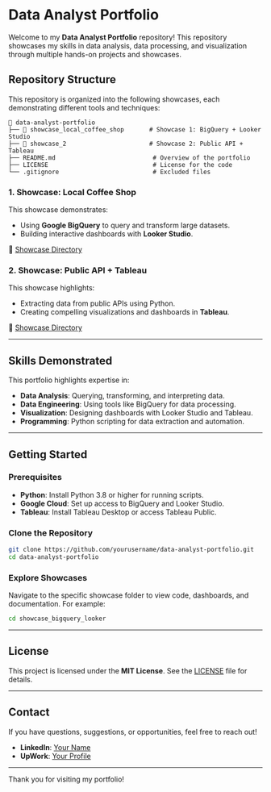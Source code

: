 # Data Analyst Portfolio

Welcome to my **Data Analyst Portfolio** repository! This repository showcases my skills in data analysis, data processing, and visualization through multiple hands-on projects and showcases.

## Repository Structure

This repository is organized into the following showcases, each demonstrating different tools and techniques:

```
📁 data-analyst-portfolio
├── 📁 showcase_local_coffee_shop       # Showcase 1: BigQuery + Looker Studio
├── 📁 showcase_2                       # Showcase 2: Public API + Tableau
├── README.md                           # Overview of the portfolio
├── LICENSE                             # License for the code
└── .gitignore                          # Excluded files
```

### **1. Showcase: Local Coffee Shop**
This showcase demonstrates:
- Using **Google BigQuery** to query and transform large datasets.
- Building interactive dashboards with **Looker Studio**.

📁 [Showcase Directory](./showcase_local_coffee_shop/)

### **2. Showcase: Public API + Tableau**
This showcase highlights:
- Extracting data from public APIs using Python.
- Creating compelling visualizations and dashboards in **Tableau**.

📁 [Showcase Directory](./showcase_2/)

---

## Skills Demonstrated

This portfolio highlights expertise in:
- **Data Analysis**: Querying, transforming, and interpreting data.
- **Data Engineering**: Using tools like BigQuery for data processing.
- **Visualization**: Designing dashboards with Looker Studio and Tableau.
- **Programming**: Python scripting for data extraction and automation.

---

## Getting Started

### Prerequisites
- **Python**: Install Python 3.8 or higher for running scripts.
- **Google Cloud**: Set up access to BigQuery and Looker Studio.
- **Tableau**: Install Tableau Desktop or access Tableau Public.

### Clone the Repository
```bash
git clone https://github.com/yourusername/data-analyst-portfolio.git
cd data-analyst-portfolio
```

### Explore Showcases
Navigate to the specific showcase folder to view code, dashboards, and documentation. For example:
```bash
cd showcase_bigquery_looker
```

---

## License

This project is licensed under the **MIT License**. See the [LICENSE](LICENSE) file for details.

---

## Contact

If you have questions, suggestions, or opportunities, feel free to reach out!
- **LinkedIn**: [Your Name](https://www.linkedin.com/in/yourprofile)
- **UpWork**: [Your Profile](https://www.upwork.com/freelancers/yourprofile)

---

Thank you for visiting my portfolio!

